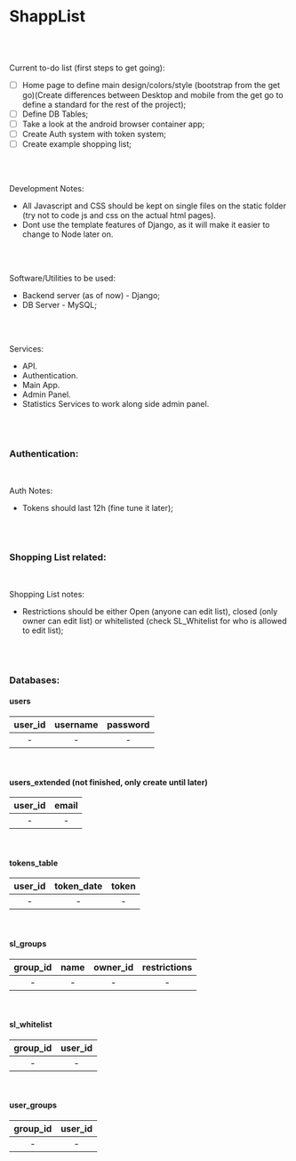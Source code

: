 # ShappList

<br />
<br />


Current to-do list (first steps to get going):
 * [ ] Home page to define main design/colors/style (bootstrap from the get go)(Create differences between Desktop and mobile from the get go to define a standard for the rest of the project);
 * [ ] Define DB Tables;
 * [ ] Take a look at the android browser container app;
 * [ ] Create Auth system with token system;
 * [ ] Create example shopping list;

<br />
<br />

Development Notes:
 * All Javascript and CSS should be kept on single files on the static folder (try not to code js and css on the actual html pages).
 * Dont use the template features of Django, as it will make it easier to change to Node later on.
 
<br />
<br />

Software/Utilities to be used:
  * Backend server (as of now) - Django;
  * DB Server - MySQL;
  
<br />
<br />

Services:
  * API.
  * Authentication.
  * Main App.
  * Admin Panel.
  * Statistics Services to work along side admin panel.
  
<br />
<br />


### Authentication:

<br />

Auth Notes:
 * Tokens should last 12h (fine tune it later);  

<br />
<br />

### Shopping List related:

<br />

Shopping List notes:
  * Restrictions should be either Open (anyone can edit list), closed (only owner can edit list) or whitelisted (check SL_Whitelist for who is allowed to edit list);


<br />
<br />

### Databases:


#### users
| user_id       | username      | password |
| :-----------: |:-------------:| :-------:|
|-|-|-|


<br />

#### users_extended (not finished, only create until later)
| user_id       | email        |
| :-----------: |:-------------:|
|-|-|

<br />

#### tokens_table
| user_id       | token_date      | token |
| :-----------: |:-------------:| :-------:|
|-|-|-|

<br />

#### sl_groups
| group_id       | name      | owner_id | restrictions |
| :-----------: |:-------------:| :-------:|:-------:|
|-|-|-|-|

<br />

#### sl_whitelist
| group_id       | user_id        |
| :-----------: |:-------------:|
|-|-|

<br />

#### user_groups
| group_id       | user_id        |
| :-----------: |:-------------:|
|-|-|
